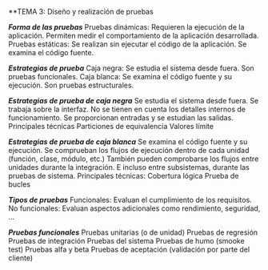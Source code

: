 **TEMA 3: Diseño y realización de pruebas

***Forma de las pruebas***
  Pruebas dinámicas: Requieren la ejecución de la aplicación. Permiten medir el comportamiento de la aplicación desarrollada.
  Pruebas estáticas: Se realizan sin ejecutar el código de la aplicación. Se examina el código fuente.

***Estrategias de prueba***
  Caja negra: Se estudia el sistema desde fuera. Son pruebas funcionales.
  Caja blanca: Se examina el código fuente y su ejecución. Son pruebas estructurales.

***Estrategias de prueba de caja negra***
  Se estudia el sistema desde fuera.
  Se trabaja sobre la interfaz.
  No se tienen en cuenta los detalles internos de funcionamiento.
  Se proporcionan entradas y se estudian las salidas.
  Principales técnicas
      Particiones de equivalencia
      Valores límite

***Estrategias de prueba de caja blanca***
  Se examina el código fuente y su ejecución.
  Se comprueban los flujos de ejecución dentro de cada unidad (función, clase, módulo, etc.)
  También pueden comprobarse los flujos entre unidades durante la integración.
  E incluso entre subsistemas, durante las pruebas de sistema.
  Principales técnicas:
      Cobertura lógica
      Prueba de bucles

***Tipos de pruebas***
  Funcionales: Evaluan el cumplimiento de los requisitos.
  No funcionales: Evaluan aspectos adicionales como rendimiento, seguridad, ...

***Pruebas funcionales***
  Pruebas unitarias (o de unidad)
  Pruebas de regresión
  Pruebas de integración
  Pruebas del sistema
  Pruebas de humo (smooke test)
  Pruebas alfa y beta
  Pruebas de aceptación (validación por parte del cliente)
